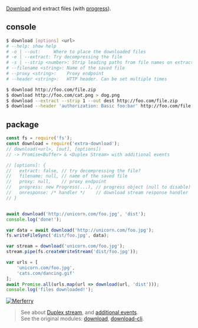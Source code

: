 [Download] and extract files (with [progress]).

## console

```bash
$ download [options] <url>
# --help: show help
# -o | --out:     Where to place the downloaded files
# -e | --extract: Try decompressing the file
# -s | --strip <number>: Strip leading paths from file names on extraction
# --filename <string>: Name of the saved file
# --proxy <string>:    Proxy endpoint
# --header <string>:   HTTP header. Can be set multiple times

$ download http://foo.com/file.zip
$ download http://foo.com/cat.png > dog.png
$ download --extract --strip 1 --out dest http://foo.com/file.zip
$ download --header 'authorization: Basic foo:bar' http://foo.com/file.zip
```


## package

```js
const fs = require('fs');
const download = require('extra-download');
// download(<url>, [out], [options])
// -> Promise<Buffer> & <Duplex Stream> with additional events

// [options]: {
//   extract: false, // try decompressing the file?
//   filename: null, // name of the saved file
//   proxy: null,    // proxy endpoint
//   progress: new Progress(...), // progress object (null to disable)
//   onresponse: /* handler */    // download stream response handler
// }


await download('http://unicorn.com/foo.jpg', 'dist');
console.log('done!');

var data = await download('http://unicorn.com/foo.jpg');
fs.writeFileSync('dist/foo.jpg', data);

var stream = download('unicorn.com/foo.jpg');
stream.pipe(fs.createWriteStream('dist/foo.jpg'));

var urls = [
	'unicorn.com/foo.jpg',
	'cats.com/dancing.gif'
];
await Promise.all(urls.map(url => download(url, 'dist')));
console.log('files downloaded!');
```



[![Merferry](https://i.imgur.com/lKwA6yH.jpg)](https://merferry.github.io)
> See about [Duplex stream], and [additional events].<br>
> See the original modules: [download], [download-cli].

[Duplex stream]: https://nodejs.org/api/stream.html#stream_class_stream_duplex
[additional events]: https://github.com/sindresorhus/got#streams-1
[Download]: https://www.npmjs.com/package/download
[download]: https://www.npmjs.com/package/download
[download-cli]: https://www.npmjs.com/package/download-cli
[progress]: https://www.npmjs.com/package/progress
